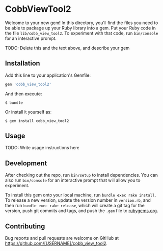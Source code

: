 # CobbViewTool2

Welcome to your new gem! In this directory, you'll find the files you need to be able to package up your Ruby library into a gem. Put your Ruby code in the file `lib/cobb_view_tool2`. To experiment with that code, run `bin/console` for an interactive prompt.

TODO: Delete this and the text above, and describe your gem

## Installation

Add this line to your application's Gemfile:

```ruby
gem 'cobb_view_tool2'
```

And then execute:

    $ bundle

Or install it yourself as:

    $ gem install cobb_view_tool2

## Usage

TODO: Write usage instructions here

## Development

After checking out the repo, run `bin/setup` to install dependencies. You can also run `bin/console` for an interactive prompt that will allow you to experiment.

To install this gem onto your local machine, run `bundle exec rake install`. To release a new version, update the version number in `version.rb`, and then run `bundle exec rake release`, which will create a git tag for the version, push git commits and tags, and push the `.gem` file to [rubygems.org](https://rubygems.org).

## Contributing

Bug reports and pull requests are welcome on GitHub at https://github.com/[USERNAME]/cobb_view_tool2.
